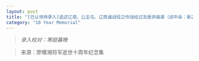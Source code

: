 ```yaml
---
layout: post
title: "[已认领待录入]追述辽南、公主屯、辽西诸战役之作战经过及是非曲直（邱中岳：新22师连、营、团长）"
category: "10 Year Memorial"
---
```



>*录入校对：寒庭暮晚*

> 来源：廖耀湘将军逝世十周年纪念集